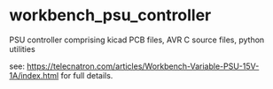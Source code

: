 # workbench_psu_controller
PSU controller comprising kicad PCB files, AVR C source files, python
utilities

see: https://telecnatron.com/articles/Workbench-Variable-PSU-15V-1A/index.html
for full details.